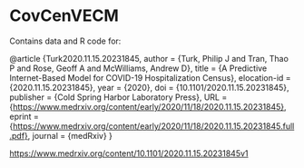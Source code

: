 # CovCenVECM

Contains data and R code for:

@article {Turk2020.11.15.20231845,
	author = {Turk, Philip J and Tran, Thao P and Rose, Geoff A and McWilliams, Andrew D},
	title = {A Predictive Internet-Based Model for COVID-19 Hospitalization Census},
	elocation-id = {2020.11.15.20231845},
	year = {2020},
	doi = {10.1101/2020.11.15.20231845},
	publisher = {Cold Spring Harbor Laboratory Press},
	URL = {https://www.medrxiv.org/content/early/2020/11/18/2020.11.15.20231845},
	eprint = {https://www.medrxiv.org/content/early/2020/11/18/2020.11.15.20231845.full.pdf},
	journal = {medRxiv}
}

https://www.medrxiv.org/content/10.1101/2020.11.15.20231845v1
